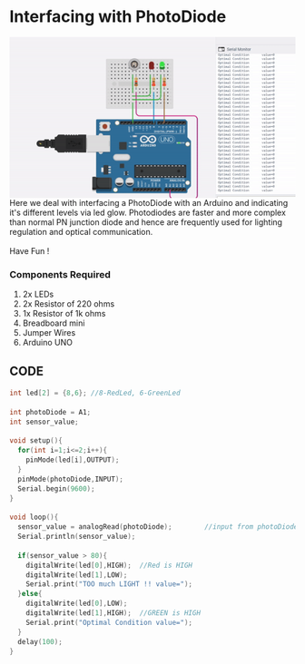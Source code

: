 <h1>Interfacing with PhotoDiode</h1>

<div>
    <img width=650 align=right src="https://github.com/Electroversity/Electroverse/blob/main/Basics%202/18-Interfacing%20with%20Photodiode/photodiode.gif">
    <p>Here we deal with interfacing a PhotoDiode with an Arduino and indicating it's different levels via led glow. Photodiodes are faster and more complex than normal PN junction diode and hence are frequently used for lighting regulation and optical communication.<br><br>
  Have Fun !</p>
    
  <h3>Components Required</h3>
  <ol>
    <li>2x LEDs</li>
    <li>2x Resistor of 220 ohms</li>
    <li>1x Resistor of 1k ohms</li>
    <li>Breadboard mini</li>
    <li>Jumper Wires</li>
    <li>Arduino UNO</li>
  </ol>
    
</div>


  
## CODE
```C++
int led[2] = {8,6};	//8-RedLed, 6-GreenLed

int photoDiode = A1;
int sensor_value;

void setup(){
  for(int i=1;i<=2;i++){
    pinMode(led[i],OUTPUT);
  }
  pinMode(photoDiode,INPUT);
  Serial.begin(9600);
}

void loop(){
  sensor_value = analogRead(photoDiode);        //input from photoDiode sensor
  Serial.println(sensor_value);
  
  if(sensor_value > 80){
    digitalWrite(led[0],HIGH);	//Red is HIGH
    digitalWrite(led[1],LOW);
    Serial.print("TOO much LIGHT !!	value=");
  }else{
    digitalWrite(led[0],LOW);
    digitalWrite(led[1],HIGH);	//GREEN is HIGH
    Serial.print("Optimal Condition	value=");
  }
  delay(100);
}


```
